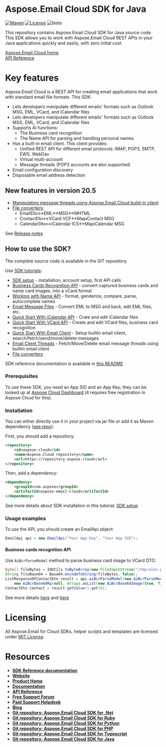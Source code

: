 ﻿# Aspose.Email Cloud SDK for Java
[![Maven](https://img.shields.io/maven-metadata/v?metadataUrl=https%3A%2F%2Frepository.aspose.cloud%2Frepo%2Fcom%2Faspose%2Faspose-email-cloud%2Fmaven-metadata.xml)](https://repository.aspose.cloud/repo/com/aspose/aspose-email-cloud/) [![License](https://img.shields.io/github/license/aspose-email-cloud/aspose-email-cloud-java)](https://repository.aspose.cloud/repo/com/aspose/aspose-email-cloud/) ![tests](https://github.com/aspose-email-cloud/aspose-email-cloud-java/workflows/tests/badge.svg)

This repository contains Aspose.Email Cloud SDK for Java source code. This SDK allows you to work with Aspose.Email Cloud REST APIs in your Java applications quickly and easily, with zero initial cost.

[Aspose.Email Cloud home](https://products.aspose.cloud/email/family "Aspose.Email Cloud")  
[API Reference](https://apireference.aspose.cloud/email/)  

# Key features
Aspose.Email Cloud is a REST API for creating email applications that work with standard email file formats. This SDK:
- Lets developers manipulate different emails’ formats such as Outlook MSG, EML, VCard, and iCalendar files
- Lets developers manipulate different emails' formats such as Outlook MSG, EML, VCard, and iCalendar files
- Supports AI functions:
    - The Business card recognition
    - The Name API for parsing and handling personal names
- Has a built-in email client. This client provides:
    - Unified REST API for different email protocols: IMAP, POP3, SMTP, EWS, WebDav
    - Virtual multi-account
    - Message threads (POP3 accounts are also supported)
- Email configuration discovery
- Disposable email address detection

## New features in version 20.5
- [Manipulating message threads using Aspose.Email Cloud build-in client](https://docs.aspose.cloud/display/emailcloud/Email+Client+Threads)
- [File converters](https://docs.aspose.cloud/display/emailcloud/Convert+Email%2C+Calendar+and+Contact+Files):
    - EmailDto<->EML<->MSG<->MHTML
    - ContactDto<->VCard VCF<->MapiContact MSG
    - CalendarDto<->iCalendar ICS<->MapiCalendar MSG

See [Release notes](https://docs.aspose.cloud/display/emailcloud/Aspose.Email+Cloud+20.5+Release+Notes)

## How to use the SDK?
The complete source code is available in the GIT repository.

Use [SDK tutorials](https://docs.aspose.cloud/display/emailcloud/SDK+Tutorials):
- [SDK setup](https://docs.aspose.cloud/display/emailcloud/SDK+setup) - installation, account setup, first API calls
- [Business Cards Recognition API](https://docs.aspose.cloud/display/emailcloud/Business+Cards+Recognition+API) - convert captured business cards and name card images, into a vCard format
- [Working with Name API](https://docs.aspose.cloud/display/emailcloud/Working+with+Name+API) - format, genderize, compare, parse, autocomplete names
- [Email Message Files](https://docs.aspose.cloud/display/emailcloud/Email+Message+Files) - Convert EML to MSG and back, edit EML files, etc.
- [Quick Start With iCalendar API](https://docs.aspose.cloud/display/emailcloud/Quick+Start+With+iCalendar+API) - Crate and edit iCalendar files
- [Quick Start With VCard API](https://docs.aspose.cloud/display/emailcloud/Quick+Start+With+VCard+API) - Create and edit VCard files, business card recognition
- [Quick Start With Email Client](https://docs.aspose.cloud/display/emailcloud/Quick+Start+With+Email+Client) - Setup builtin email client, search/fetch/send/move/delete messages
- [Email Client Threads](https://docs.aspose.cloud/display/emailcloud/Email+Client+Threads) - Fetch/Move/Delete email message threads using builtin email client
- [File converters](https://docs.aspose.cloud/display/emailcloud/Convert+Email%2C+Calendar+and+Contact+Files)

SDK reference documentation is available in [this README](https://github.com/aspose-email-cloud/aspose-email-cloud-dotnet/blob/master/docs/README.md)

### Prerequisites
To use these SDK, you need an App SID and an App Key; they can be looked up at [Aspose Cloud Dashboard](https://dashboard.aspose.cloud/#/apps) (it requires free registration in Aspose Cloud for this).

### Installation
You can either directly use it in your project via jar file or add it as Maven dependency ([see repo](https://repository.aspose.cloud/repo/com/aspose/aspose-email-cloud/)):

First, you should add a repository:
```xml
<repository>
    <id>aspose-cloud</id>
    <name>Aspose.Cloud repository</name>
    <url>https://repository.aspose.cloud</url>
</repository>
```
Then, add a dependency:
```xml
<dependency>
    <groupId>com.aspose</groupId>
    <artifactId>aspose-email-cloud</artifactId>
</dependency>
```

See more details about SDK installation in this tutorial: [SDK setup](https://docs.aspose.cloud/display/emailcloud/SDK+setup)

### Usage examples
To use the API, you should create an EmailApi object:
```java
EmailApi api = new EmailApi("Your App Key", "Your App SID");
```

#### Business cards recognition API
Use `AiBcrParseModel` method to parse business card image to VCard DTO:

```java
byte[] fileBytes = IOUtils.toByteArray(new FileInputStream("/tmp/alex.png"));
String fileBase64 = Base64.encodeToString(fileBytes, false);
ListResponseOfContactDto result = api.aiBcrParseModel(new AiBcrParseModelRequestData(
    new AiBcrBase64Rq(null, Arrays.asList(new AiBcrBase64Image(true, fileBase64)))));
ContactDto contact = result.getValue().get(0);
```

See more details [here](https://docs.aspose.cloud/display/emailcloud/Parse+Image+To+VCard+File) and [here](https://docs.aspose.cloud/display/emailcloud/Business+Cards+Recognition+API)

# Licensing
All Aspose.Email for Cloud SDKs, helper scripts and templates are licensed under [MIT License](LICENSE).

# Resources
+ [**SDK Reference documentation**](docs/README.md)
+ [**Website**](https://www.aspose.cloud)
+ [**Product Home**](https://products.aspose.cloud/Email/cloud)
+ [**Documentation**](https://docs.aspose.cloud/display/Emailcloud/Home)
+ [**API Reference**](https://apireference.aspose.cloud/email/)
+ [**Free Support Forum**](https://forum.aspose.cloud/c/email)
+ [**Paid Support Helpdesk**](https://helpdesk.aspose.cloud/)
+ [**Blog**](https://blog.aspose.cloud/category/aspose-products/aspose-email-cloud/)
+ [**Git repository: Aspose.Email Cloud SDK for .Net**](https://github.com/aspose-email-cloud/aspose-email-cloud-dotnet)
+ [**Git repository: Aspose.Email Cloud SDK for Ruby**](https://github.com/aspose-email-cloud/aspose-email-cloud-ruby)
+ [**Git repository: Aspose.Email Cloud SDK for Python**](https://github.com/aspose-email-cloud/aspose-email-cloud-python)
+ [**Git repository: Aspose.Email Cloud SDK for PHP**](https://github.com/aspose-email-cloud/aspose-email-cloud-php)
+ [**Git repository: Aspose.Email Cloud SDK for Typescript**](https://github.com/aspose-email-cloud/aspose-email-cloud-node)
+ [**Git repository: Aspose.Email Cloud SDK for Java**](https://github.com/aspose-email-cloud/aspose-email-cloud-java)
